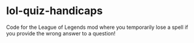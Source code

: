 # lol-quiz-handicaps
Code for the League of Legends mod where you temporarily lose a spell if you provide the wrong answer to a question!
